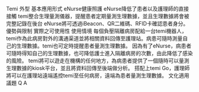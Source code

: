 
Temi
外型
基本應用形式
	eNurse健康照護
	eNurse降低了患者以及護理師的直接接觸
	temi整合生理量測儀器，提醒患者定期量測生理數據，並且生理數據將會被完整記錄在後台
	eNurse將可透過iBeacon、QR二維碼、RFID卡確認患者身分。
優勢與限制
實際之可使用性
	使用情境
		每個負壓隔離病房配給一台temi機器人，temi作為此病房對外的溝通渠道並將相關資料回傳至護理站。病患可隨時測量自己的生理數據。temi也可定時提醒患者量測生理數據。
		因為有了eNurse，病患者可隨時得知自己的生理數據，也可降低護士進入隔離病房的次數，由此降低了感染的風險。
		temi將可以遊走在機構的任何地方，為病患者提供了一個隨時可以量測生理數據的kiosk平台，並且將資料回傳至後端做分析。
		搭配上temi Go，護理師將可以在護理站遠端遙控temi至任何病房，遠端為患者量測生理數據。
文化適用議題
Q
A
